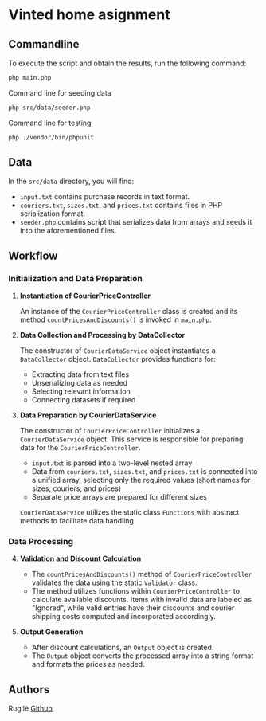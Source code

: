 # Vinted home asignment

## Commandline

To execute the script and obtain the results, run the following command:
```bash
php main.php
```

Command line for seeding data
```bash
php src/data/seeder.php
```

Command line for testing
```bash
php ./vendor/bin/phpunit
```

## Data

In the `src/data` directory, you will find:

- `input.txt` contains purchase records in text format.
- `couriers.txt`, `sizes.txt`, and `prices.txt` contains files in PHP serialization format.
- `seeder.php` contains script that serializes data from arrays and seeds it into the aforementioned files.

## Workflow

### Initialization and Data Preparation

1. **Instantiation of CourierPriceController**

   An instance of the `CourierPriceController` class is created and its method `countPricesAndDiscounts()` is invoked in `main.php`.

2. **Data Collection and Processing by DataCollector**

   The constructor of `CourierDataService` object instantiates a `DataCollector` object.
   `DataCollector` provides functions for:
    - Extracting data from text files
    - Unserializing data as needed
    - Selecting relevant information
    - Connecting datasets if required

3. **Data Preparation by CourierDataService**

   The constructor of `CourierPriceController` initializes a `CourierDataService` object. This service is responsible for preparing data for the `CourierPriceController`.
    - `input.txt` is parsed into a two-level nested array
    - Data from `couriers.txt`, `sizes.txt`, and `prices.txt` is connected into a unified array, selecting only the required values (short names for sizes, couriers, and prices)
    - Separate price arrays are prepared for different sizes

    `CourierDataService` utilizes the static class `Functions` with abstract methods to facilitate data handling 

### Data Processing

4. **Validation and Discount Calculation**

   - The `countPricesAndDiscounts()` method of `CourierPriceController` validates the data using the static `Validator` class.
    - The method utilizes functions within `CourierPriceController` to calculate available discounts. Items with invalid data are labeled as "Ignored", while valid entries have their discounts and courier shipping costs computed and incorporated accordingly.

5. **Output Generation**

   - After discount calculations, an `Output` object is created.
   - The `Output` object converts the processed array into a string format and formats the prices as needed.

## Authors

Rugilė [Github](https://github.com/kauste)